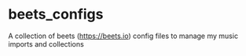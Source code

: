 # beets_configs
A collection of beets (https://beets.io) config files to manage my music imports and collections
